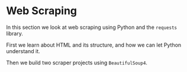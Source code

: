 # Web Scraping

In this section we look at web scraping using Python and the `requests` library.

First we learn about HTML and its structure, and how we can let Python understand it.

Then we build two scraper projects using `BeautifulSoup4`.